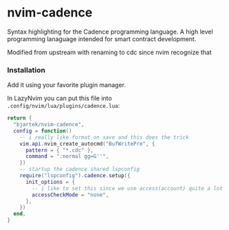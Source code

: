 # nvim-cadence

Syntax highlighting for the Cadence programming language. A high level programming lanaguage intended for smart contract development.

Modified from upstream with renaming to cdc since nvim recognize that

### Installation

Add it using your favorite plugin manager. 

In LazyNvim you can put this file into `.config/nvim/lua/plugins/cadence.lua`:

```lua
return {
  "bjartek/nvim-cadence",
  config = function()
    -- i really like format on save and this does the trick
    vim.api.nvim_create_autocmd("BufWritePre", {
      pattern = { "*.cdc" },
      command = ":normal gg=G''",
    })
    -- startup the cadence shared lspconfig
    require("lspconfig").cadence.setup({
      init_options = {
        -- i like to set this since we use access(account) quite a lot and this does not throw an error when that happends
        accessCheckMode = "none",
      },
    })
  end,
}
```
